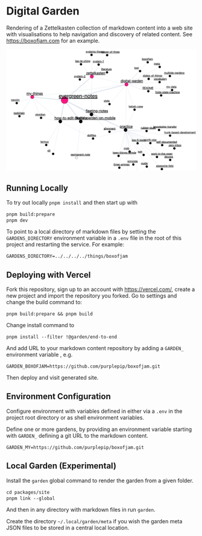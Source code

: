 # Digital Garden

Rendering of a Zettelkasten collection of markdown content into a web site with
visualisations to help navigation and discovery of related content. See
<https://boxofjam.com> for an example.

![demo](docs/images/demo.png)

## Running Locally

To try out locally `pnpm install` and then start up with

    pnpm build:prepare
    pnpm dev

To point to a local directory of markdown files by setting the
`GARDENS_DIRECTORY` environment variable in a `.env` file in the root of this
project and restarting the service. For example:

    GARDENS_DIRECTORY=../../../../things/boxofjam

## Deploying with Vercel

Fork this repository, sign up to an account with <https://vercel.com/>, create a
new project and import the repository you forked. Go to settings and change the
build command to:

    pnpm build:prepare && pnpm build

Change install command to

    pnpm install --filter !@garden/end-to-end

And add URL to your markdown content repository by adding a `GARDEN_`
environment variable , e.g.

    GARDEN_BOXOFJAM=https://github.com/purplepip/boxofjam.git

Then deploy and visit generated site.

## Environment Configuration

Configure environment with variables defined in either via a `.env` in the
project root directory or as shell environment variables.

Define one or more gardens, by providing an environment variable starting with
`GARDEN_` defining a git URL to the markdown content.

    GARDEN_MY=https://github.com/purplepip/boxofjam.git

## Local Garden (Experimental)

Install the `garden` global command to render the garden from a given folder.

    cd packages/site
    pnpm link --global

And then in any directory with markdown files in run `garden`.

Create the directory `~/.local/garden/meta` if you wish the garden meta JSON
files to be stored in a central local location.
